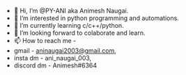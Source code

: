 - 👋 Hi, I’m @PY-ANI aka Animesh Naugai.
- 👀 I’m interested in python programming and automations.
- 🌱 I’m currently learning c/c++/python.
- 💞️ I’m looking forward to colaborate and learn.
- 📫 How to reach me -
-  gmail - aninaugai2003@gmail.com,
-  insta dm - ani_naugai_003,
-  discord dm - Animesh#6364

<!---
PY-ANI/PY-ANI is a ✨ special ✨ repository because its `README.md` (this file) appears on your GitHub profile.
You can click the Preview link to take a look at your changes.
--->
